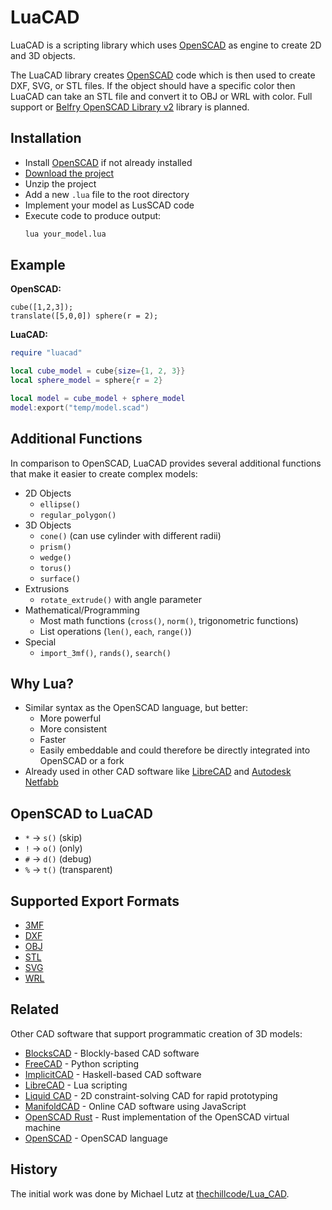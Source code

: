 # LuaCAD

LuaCAD is a scripting library which uses [OpenSCAD] as engine
to create 2D and 3D objects.

[OpenSCAD]: https://www.openscad.org/

The LuaCAD library creates [OpenSCAD] code
which is then used to create DXF, SVG, or STL files.
If the object should have a specific color then LuaCAD can take an STL file
and convert it to OBJ or WRL with color.
Full support or [Belfry OpenSCAD Library v2][BOLS2] library is planned.

[BOLS2]: https://github.com/BelfrySCAD/BOSL2/wiki


## Installation

- Install [OpenSCAD] if not already installed
- [Download the project](https://github.com/ad-si/LuaCAD/archive/refs/heads/main.zip)
- Unzip the project
- Add a new `.lua` file to the root directory
- Implement your model as LusSCAD code
- Execute code to produce output:
    ```sh
    lua your_model.lua
    ```


## Example

**OpenSCAD:**

```openscad
cube([1,2,3]);
translate([5,0,0]) sphere(r = 2);
```

**LuaCAD:**

```lua
require "luacad"

local cube_model = cube{size={1, 2, 3}}
local sphere_model = sphere{r = 2}

local model = cube_model + sphere_model
model:export("temp/model.scad")
```

## Additional Functions

In comparison to OpenSCAD, LuaCAD provides several additional functions
that make it easier to create complex models:

- 2D Objects
  - `ellipse()`
  - `regular_polygon()`
- 3D Objects
  - `cone()` (can use cylinder with different radii)
  - `prism()`
  - `wedge()`
  - `torus()`
  - `surface()`
- Extrusions
  - `rotate_extrude()` with angle parameter
- Mathematical/Programming
  - Most math functions (`cross()`, `norm()`, trigonometric functions)
  - List operations (`len()`, `each`, `range()`)
- Special
  - `import_3mf()`, `rands()`, `search()`


## Why Lua?

- Similar syntax as the OpenSCAD language, but better:
  - More powerful
  - More consistent
  - Faster
  - Easily embeddable and could therefore be directly integrated
      into OpenSCAD or a fork
- Already used in other CAD software like [LibreCAD] and [Autodesk Netfabb]

[LibreCAD]: https://wiki.librecad.org/index.php/LibreCAD_3_-_Lua_Scripting
[Autodesk Netfabb]:
  https://help.autodesk.com/view/NETF/2025/ENU/?guid=GUID-93C06838-2623-4573-9BFB-B1EF4628AC4A


## OpenSCAD to LuaCAD

- `*` -> `s()` (skip)
- `!` -> `o()` (only)
- `#` -> `d()` (debug)
- `%` -> `t()` (transparent)


## Supported Export Formats

- [3MF](https://en.wikipedia.org/wiki/3D_Manufacturing_Format)
- [DXF](https://en.wikipedia.org/wiki/AutoCAD_DXF)
- [OBJ](https://en.wikipedia.org/wiki/Wavefront_.obj_file)
- [STL](https://en.wikipedia.org/wiki/STL_(file_format))
- [SVG](https://en.wikipedia.org/wiki/Scalable_Vector_Graphics)
- [WRL](https://en.wikipedia.org/wiki/VRML)


## Related

Other CAD software that support programmatic creation of 3D models:

- [BlocksCAD] - Blockly-based CAD software
- [FreeCAD] - Python scripting
- [ImplicitCAD] - Haskell-based CAD software
- [LibreCAD] - Lua scripting
- [Liquid CAD] - 2D constraint-solving CAD for rapid prototyping
- [ManifoldCAD] - Online CAD software using JavaScript
- [OpenSCAD Rust] - Rust implementation of the OpenSCAD virtual machine
- [OpenSCAD] - OpenSCAD language

[BlocksCAD]: https://www.blockscad3d.com/editor/
[FreeCAD]: https://wiki.freecad.org/Python_scripting_tutorial
[ImplicitCAD]: https://implicitcad.org/
[Liquid CAD]: https://github.com/twitchyliquid64/liquid-cad
[ManifoldCAD]: https://manifoldcad.org/
[OpenSCAD Rust]: https://github.com/Michael-F-Bryan/scad-rs


## History

The initial work was done by Michael Lutz at
[thechillcode/Lua_CAD](https://github.com/thechillcode/Lua_CAD).


[BOSL2]: https://github.com/BelfrySCAD/BOSL2

